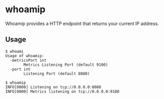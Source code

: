 # whoamip

Whoamip provides a HTTP endpoint that returns your current IP address.

## Usage

```$
$ whoami
Usage of whoamip:
  -metricsPort int
        Metrics Listening Port (default 9100)
  -port int
        Listening Port (default 8080)

$ whoamip
INFO[0000] Listening on tcp://0.0.0.0:8080
INFO[0000] Metrics listening on tcp://0.0.0.0:9100
```
